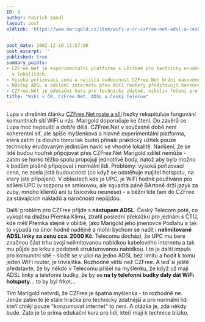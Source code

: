 ```yaml
---
ID: 9
author: Patrick Zandl
layout: post
oldlink: 'https://www.marigold.cz/item/wifi-v-cr-czfree-net-adsl-a-cesky-telecom

  '
post_date: 2002-12-10 11:57:00
post_excerpt: ''
published: true
summary_points:
- CZFree.Net je experimentální platforma s užitkem pro technicky erudované jedince
  v lokalitách.
- Vysoká pořizovací cena a nejistá budoucnost CZFree.Net brání masovému rozšíření.
- Nástup ADSL a sdílení internetu přes WiFi routery představují konkurenci pro CZFree.Net.
- CZFree.Net je edukační kurz pro technicky zdatné, nikoliv řešení pro běžné uživatele.
title: "WiFi v ČR, CzFree.Net, ADSL a Český Telecom"
---
```


<p>
Lupa v dnešním článku <A href="http://www.lupa.cz/clanek.php3?show=2622" target=_blank>CZFree.Net roste a sílí</A> hezky rekapituluje fungování komunitních sítí WiFi u nás. Marigold doporučuje ke čtení. Do závěrů se Lupa moc nepouští a dobře dělá. CZFree.Net v současné době není koherentní síť, ale spíše myšlenková a hlavně experimentální platforma, která zatím (a dlouho tomu tak bude) přináší praktický užitek pouze technicky erudovaným jedincům navíc ve vhodné lokalitě. Nadšení, že se lidé budou houfně připojovat přes CZFree.Net Marigold sdílet nemůže - zatím se horko těžko spolu propojují jednotlivé body, natož aby bylo možno k bodům plošně připojovat i normální lidi. Problémy: vysoká pořizovací cena, ne zcela jistá budoucnost (co když se odstěhuje majitel hotspotu, na který jste připojeni). V oblastech kde je UPC, je WiFi hodně používáno pro sdílení UPC (v rozporu se smlouvou, ale squadra páně&#160;BArtoně drží jazyk za zuby, mnoho klientů ani tu tisícovku neunese) - a běžní lidé tam do CZFree za stávajících nákladů a náročnosti nepůjdou. </p>

<p>
Další problém pro CZFree přijde s <STRONG>nástupem ADSL</STRONG>. Český Telecom poté, co vykopl na dlažbu Přemka Klímu, ztratil poslední překážku pro jednání s ČTÚ, kde měli Přemka stejně v oblibě, jako Marigold jeho jmenovce Podlahu a tak to vypadá na únor hodně nadějně a mohli bychom se nadít i <STRONG>nelimitované ADSL linky za cenu cca. 2000 Kč</STRONG>. Telecomu dochází, že UPC mu bere značnou část trhu svojí nelimitovanou nabídkou kabelového internetu a tak mu půjde po krku s podobně strukturovanou nabídkou. I to je další impuls pro komunitní sítě - složit se v ulici na jedno ADSL bez limitu a hodit k tomu jeden WiFi router, je trivialitka. Rozhodně větší než&#160;CZFree. A teď si ještě představte, že by někdo v Telecomu přišel na myšlenku, že když už mají ADSL linky a telefonní budky, že by se <STRONG>na ty telefonní budky daly dát WiFi hotspoty</STRONG>... to by byl frkot...</p>

<p>
Tím Marigold netvrdí, že CZFree je špatná myšlenka - to rozhodně ne. Jenže zatím to je stále hračka pro technicky zdatnější a pro normální lidi kteří chtějí pouze "konzumovat internet" to není. A otázka je, zda někdy bude. Zato je to príma edukační kurz pro lidi, kteří mají k technice blízko. </p>
